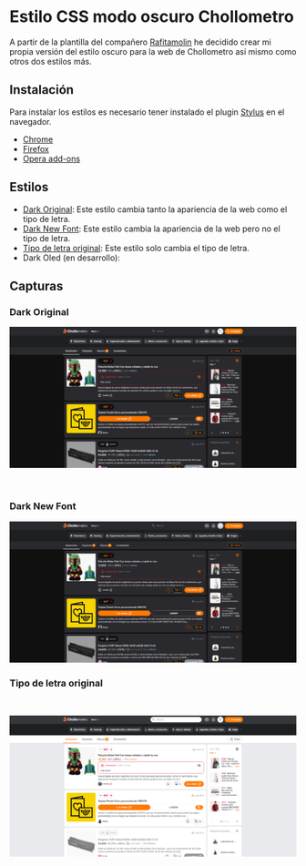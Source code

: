 # Estilo CSS modo oscuro Chollometro

A partir de la plantilla del compañero [Rafitamolin](https://github.com/rafitamolin) he decidido crear mi propia versión del estilo oscuro para la web de Chollometro así mismo como otros dos estilos más.

## Instalación

Para instalar los estilos es necesario tener instalado el plugin [Stylus](https://add0n.com/stylus.html) en el navegador.

* [Chrome](https://chrome.google.com/webstore/detail/stylus/clngdbkpkpeebahjckkjfobafhncgmne)
* [Firefox](https://addons.mozilla.org/es/firefox/addon/styl-us/)
* [Opera add-ons](https://addons.opera.com/extensions/details/stylus/)

## Estilos

* [Dark Original](https://github.com/pimentel124/chollometro-dark-theme/raw/main/chollometro_dark.user.css): Este estilo cambia tanto la apariencia de la web como el tipo de letra.
* [Dark New Font](https://github.com/pimentel124/chollometro-dark-theme/raw/main/chollometro_dark_newFont.user.css): Este estilo cambia la apariencia de la web pero no el tipo de letra.
* [Tipo de letra original](https://github.com/pimentel124/chollometro-dark-theme/raw/main/chollometro_onlyfont.user.css): Este estilo solo cambia el tipo de letra.
* Dark Oled (en desarrollo):

## Capturas

### Dark Original

![Chollometro Dark](Preview/Normal-Dark-Theme.png)

<br>

### Dark New Font

![Chollometro Dark New Font](Preview/New-Font-Dark-Theme.png)

### Tipo de letra original

<br>

![Tipo de letra original](Preview/Only-Font.png)
